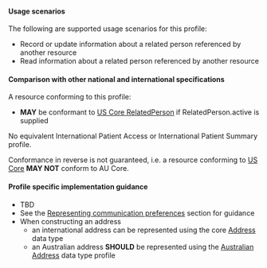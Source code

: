 #### Usage scenarios

The following are supported usage scenarios for this profile:

- Record or update information about a related person referenced by another resource
- Read information about a related person referenced by another resource


#### Comparison with other national and international specifications

A resource conforming to this profile:
- **MAY** be conformant to [US Core RelatedPerson](http://hl7.org/fhir/us/core/StructureDefinition/us-core-relatedperson) if RelatedPerson.active is supplied

No equivalent International Patient Access or International Patient Summary profile.

Conformance in reverse is not guaranteed, i.e. a resource conforming to [US Core](http://hl7.org/fhir/us/core) **MAY NOT** conform to AU Core.


#### Profile specific implementation guidance
- TBD
- See the [Representing communication preferences](general-guidance.html#representing-communication-preferences) section for guidance
- When constructing an address
  - an international address can be represented using the core [Address](http://hl7.org/fhir/R4/datatypes.html#Address) data type
  - an Australian address **SHOULD** be represented using the [Australian Address](http://build.fhir.org/ig/hl7au/au-fhir-base/StructureDefinition-au-address.html) data type profile


